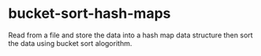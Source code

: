 # bucket-sort-hash-maps

Read from a file and store the data into a hash map data structure then sort the data 
using bucket sort alogorithm.

